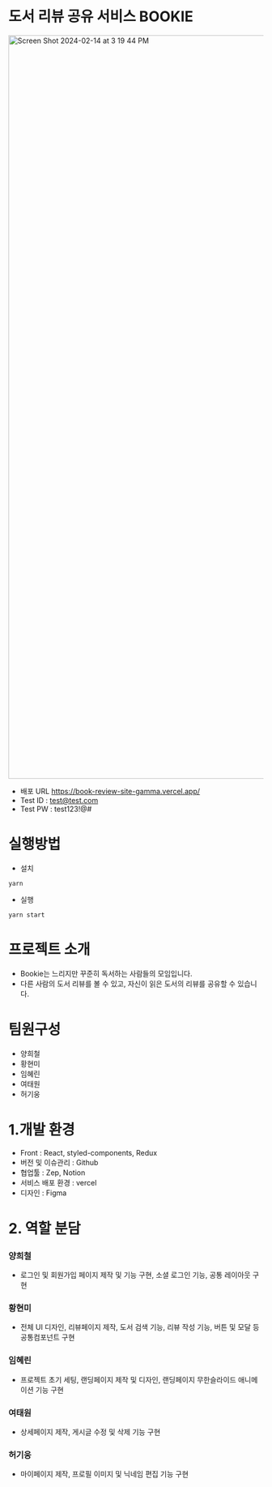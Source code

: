 # 도서 리뷰 공유 서비스 BOOKIE
<img width="1468" alt="Screen Shot 2024-02-14 at 3 19 44 PM" src="https://github.com/limhyerin/BookReviewSite/assets/154405976/69ffc332-182c-4bc9-b48c-fcb825c344f3">

* 배포 URL https://book-review-site-gamma.vercel.app/
* Test ID : test@test.com
* Test PW : test123!@#

# 실행방법

* 설치
```
yarn 
```

* 실행
```
yarn start
```

# 프로젝트 소개
* Bookie는 느리지만 꾸준히 독서하는 사람들의 모임입니다.
* 다른 사람의 도서 리뷰를 볼 수 있고, 자신이 읽은 도서의 리뷰를 공유할 수 있습니다.

# 팀원구성
* 양희철
* 황현미
* 임혜린
* 여태원
* 허기웅

# 1.개발 환경
* Front : React, styled-components, Redux
* 버전 및 이슈관리 : Github
* 협업툴 : Zep, Notion
* 서비스 배포 환경 : vercel
* 디자인 : Figma 

# 2. 역할 분담

### 양희철
* 로그인 및 회원가입 페이지 제작 및 기능 구현, 소셜 로그인 기능, 공통 레이아웃 구현

### 황현미
* 전체 UI 디자인, 리뷰페이지 제작, 도서 검색 기능, 리뷰 작성 기능, 버튼 및 모달 등 공통컴포넌트 구현

### 임혜린
* 프로젝트 초기 세팅, 랜딩페이지 제작 및 디자인, 랜딩페이지 무한슬라이드 애니메이션 기능 구현

### 여태원
* 상세페이지 제작, 게시글 수정 및 삭제 기능 구현

### 허기웅
* 마이페이지 제작, 프로필 이미지 및 닉네임 편집 기능 구현



